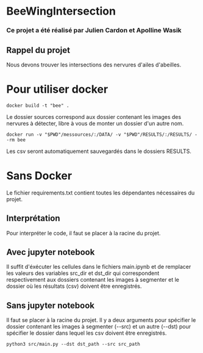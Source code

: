 # BeeWingIntersection
### Ce projet a été réalisé par Julien Cardon et Apolline Wasik

## Rappel du projet

Nous devons trouver les intersections des nervures d'ailes d'abeilles.

# Pour utiliser docker
```
docker build -t "bee" .
```
Le dossier sources correspond aux dossier contenant les images des nervures à détecter, libre à vous de monter un dossier d'un autre nom.

```
docker run -v "$PWD"/messources/:/DATA/ -v "$PWD"/RESULTS/:/RESULTS/ --rm bee
```

Les csv seront automatiquement sauvegardés dans le dossiers RESULTS.

# Sans Docker

Le fichier requirements.txt contient toutes les dépendantes nécessaires du projet.

## Interprétation

Pour interpréter le code, il faut se placer à la racine du projet.

## Avec jupyter notebook

Il suffit d'éxécuter les cellules dans le fichiers main.ipynb et de remplacer les valeurs des variables src_dir et dst_dir qui correspondent respectivement aux dossiers contenant les images à segmenter et le dossier où les résultats (csv) doivent être enregistrés.

## Sans jupyter notebook

Il faut se placer à la racine du projet. Il y a deux arguments pour spécifier le dossier contenant les images à segmenter (--src) et un autre (--dst) pour spécifier le dossier dans lequel les csv doivent être enregistrés.

```
python3 src/main.py --dst dst_path --src src_path

```
